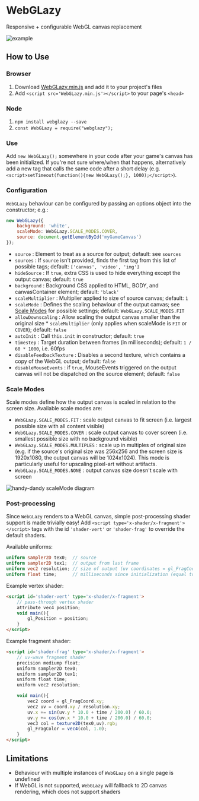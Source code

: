 # WebGLazy
Responsive + configurable WebGL canvas replacement

![example](https://seans.site/stuff/WebGLazy/example.gif "example")

## How to Use
### Browser
1. Download [WebGLazy.min.js](WebGLazy.min.js) and add it to your project's files
1. Add `<script src='WebGLazy.min.js'></script>` to your page's `<head>`

### Node
1. `npm install webglazy --save`
1. `const WebGLazy = require("webglazy");`

### Use
Add `new WebGLazy();` somewhere in your code after your game's canvas has been initialized. If you're not sure where/when that happens, alternatively add a new tag that calls the same code after a short delay (e.g. `<script>setTimeout(function(){new WebGLazy();}, 1000);</script>`).

### Configuration
`WebGLazy` behaviour can be configured by passing an options object into the constructor; e.g.:
```js
new WebGLazy({
    background: 'white',
    scaleMode: WebGLazy.SCALE_MODES.COVER,
    source: document.getElementById('myGameCanvas')
});
```
* `source`
  : Element to treat as a source for output; default: see `sources`
* `sources`
  : If `source` isn't provided, finds the first tag from this list of possible tags; default: `['canvas', 'video', 'img']`
* `hideSource`
  : If `true`, extra CSS is used to hide everything except the output canvas; default: `true`
* `background`
  : Background CSS applied to HTML, BODY, and canvasContainer element; default: `'black'`
* `scaleMultiplier`
  : Multiplier applied to size of source canvas; default: `1`
* `scaleMode`
  : Defines the scaling behaviour of the output canvas; see [Scale Modes](#scale-modes) for possible settings; default: `WebGLazy.SCALE_MODES.FIT`
* `allowDownscaling`
  : Allow scaling the output canvas smaller than the original size * `scaleMultiplier` (only applies when scaleMode is `FIT` or `COVER`); default: `false`
* `autoInit`
  : Call `this.init` in constructor; default: `true`
* `timestep`
  : Target duration between frames (in milliseconds); default: `1 / 60 * 1000`, i.e. 60fps
* `disableFeedbackTexture`
  : Disables a second texture, which contains a copy of the WebGL output; default: `false`
* `disableMouseEvents`
  : if `true`, MouseEvents triggered on the output canvas will not be dispatched on the source element; default: `false`

### Scale Modes
Scale modes define how the output canvas is scaled in relation to the screen size. Available scale modes are:
* `WebGLazy.SCALE_MODES.FIT`
  : scale output canvas to fit screen (i.e. largest possible size with all content visible)
* `WebGLazy.SCALE_MODES.COVER`
  : scale output canvas to cover screen (i.e. smallest possible size with no background visible)
* `WebGLazy.SCALE_MODES.MULTIPLES`
  : scale up in multiples of original size (e.g. if the source's original size was 256x256 and the screen size is 1920x1080, the output canvas will be 1024x1024). This mode is particularly useful for upscaling pixel-art without artifacts.
* `WebGLazy.SCALE_MODES.NONE`
  : output canvas size doesn't scale with screen

![handy-dandy scaleMode diagram](https://seans.site/stuff/WebGLazy/scaleModes.svg "handy-dandy scaleMode diagram")

### Post-processing
Since `WebGLazy` renders to a WebGL canvas, simple post-processing shader support is made trivially easy!
Add `<script type='x-shader/x-fragment'></script>` tags with the id `'shader-vert'` or `'shader-frag'` to override the default shaders.

Available uniforms:
```glsl
uniform sampler2D tex0;  // source
uniform sampler2D tex1;  // output from last frame
uniform vec2 resolution; // size of output (uv coordinates = gl_FragCoord.xy / resolution)
uniform float time;      // milliseconds since initialization (equal to performance.now())
```

Example vertex shader:
```html
<script id='shader-vert' type='x-shader/x-fragment'>
	// pass-through vertex shader
	attribute vec4 position;
	void main(){
		gl_Position = position;
	}
</script>
```

Example fragment shader:
```html
<script id='shader-frag' type='x-shader/x-fragment'>
	// uv-wave fragment shader
	precision mediump float;
	uniform sampler2D tex0;
	uniform sampler2D tex1;
	uniform float time;
	uniform vec2 resolution;

	void main(){
		vec2 coord = gl_FragCoord.xy;
		vec2 uv = coord.xy / resolution.xy;
		uv.x += sin(uv.y * 10.0 + time / 200.0) / 60.0;
		uv.y += cos(uv.x * 10.0 + time / 200.0) / 60.0;
		vec3 col = texture2D(tex0,uv).rgb;
		gl_FragColor = vec4(col, 1.0);
	}
</script>
```

## Limitations
* Behaviour with multiple instances of `WebGLazy` on a single page is undefined
* If WebGL is not supported, `WebGLazy` will fallback to 2D canvas rendering, which does not support shaders
